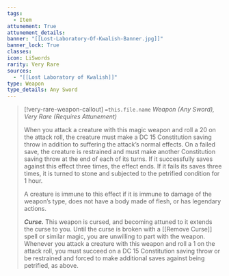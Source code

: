 ```yaml
---
tags:
  - Item
attunement: True
attunement_details: 
banner: "[[Lost-Laboratory-Of-Kwalish-Banner.jpg]]"
banner_lock: True
classes:
icon: LiSwords
rarity: Very Rare
sources:
  - "[[Lost Laboratory of Kwalish]]"
type: Weapon
type_details: Any Sword
---
```

>[!very-rare-weapon-callout] `=this.file.name`
>*Weapon (Any Sword), Very Rare (Requires Attunement)*
>
>When you attack a creature with this magic weapon and roll a 20 on the attack roll, the creature must make a DC 15 Constitution saving throw in addition to suffering the attack’s normal effects. On a failed save, the creature is restrained and must make another Constitution saving throw at the end of each of its turns. If it successfully saves against this effect three times, the effect ends. If it fails its saves three times, it is turned to stone and subjected to the petrified condition for 1 hour.
>
>A creature is immune to this effect if it is immune to damage of the weapon’s type, does not have a body made of flesh, or has legendary actions.
>
>***Curse.*** This weapon is cursed, and becoming attuned to it extends the curse to you. Until the curse is broken with a [[Remove Curse]] spell or similar magic, you are unwilling to part with the weapon. Whenever you attack a creature with this weapon and roll a 1 on the attack roll, you must succeed on a DC 15 Constitution saving throw or be restrained and forced to make additional saves against being petrified, as above.
>
>
